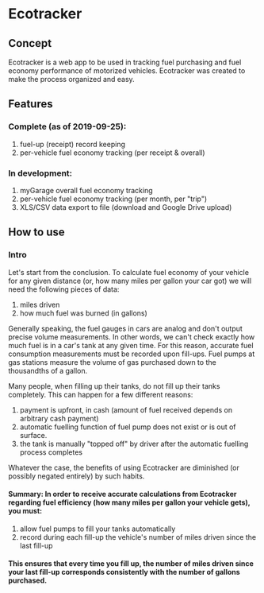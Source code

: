 # Ecotracker

## Concept

Ecotracker is a web app to be used in tracking fuel purchasing and fuel economy performance of motorized vehicles. Ecotracker was created to make the process organized and easy.

## Features

### Complete (as of 2019-09-25):
1. fuel-up (receipt) record keeping
2. per-vehicle fuel economy tracking (per receipt & overall)

### In development:
1. myGarage overall fuel economy tracking
2. per-vehicle fuel economy tracking (per month, per "trip")
3. XLS/CSV data export to file (download and Google Drive upload)

## How to use

### Intro

Let's start from the conclusion. To calculate fuel economy of your vehicle for any given distance (or, how many miles per gallon your car got) we will need the following pieces of data:
1. miles driven
2. how much fuel was burned (in gallons)

Generally speaking, the fuel gauges in cars are analog and don't output precise volume measurements. In other words, we can't check exactly how much fuel is in a car's tank at any given time. For this reason, accurate fuel consumption measurements must be recorded upon fill-ups. Fuel pumps at gas stations measure the volume of gas purchased down to the thousandths of a gallon.

Many people, when filling up their tanks, do not fill up their tanks completely. This can happen for a few different reasons:
1. payment is upfront, in cash (amount of fuel received depends on arbitrary cash payment)
2. automatic fuelling function of fuel pump does not exist or is out of surface.
3. the tank is manually "topped off" by driver after the automatic fuelling process completes

Whatever the case, the benefits of using Ecotracker are diminished (or possibly negated entirely) by such habits.

#### **Summary:** In order to receive accurate calculations from Ecotracker regarding fuel efficiency (how many miles per gallon your vehicle gets), you must:
1. allow fuel pumps to fill your tanks automatically
2. record during each fill-up the vehicle's number of miles driven since the last fill-up

#### This ensures that every time you fill up, the number of miles driven since your last fill-up corresponds consistently with the number of gallons purchased.
